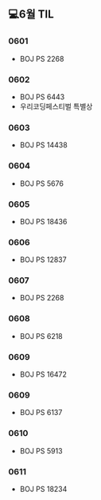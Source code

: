 ## 💻6월 TIL

### 0601
* BOJ PS 2268

### 0602
* BOJ PS 6443
* 우리코딩페스티벌 특별상

### 0603
* BOJ PS 14438

### 0604
* BOJ PS 5676

### 0605
* BOJ PS 18436

### 0606
* BOJ PS 12837

### 0607
* BOJ PS 2268

### 0608
* BOJ PS 6218

### 0609
* BOJ PS 16472

### 0609
* BOJ PS 6137

### 0610
* BOJ PS 5913

### 0611
* BOJ PS 18234